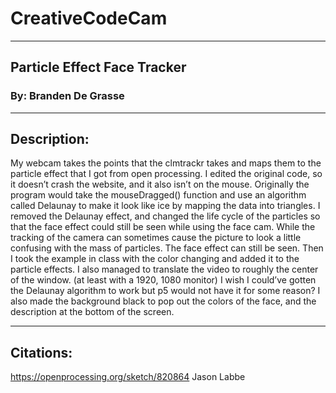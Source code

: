 # CreativeCodeCam

---

## Particle Effect Face Tracker
### By: Branden De Grasse

---

## Description:

 

My webcam takes the points that the clmtrackr takes and maps them to the particle effect that I got from open processing. I edited the original code, so it doesn’t crash the website, and it also isn’t on the mouse. Originally the program would take the mouseDragged() function and use an algorithm called Delaunay to make it look like ice by mapping the data into triangles. I removed the Delaunay effect, and changed the life cycle of the particles so that the face effect could still be seen while using the face cam. While the tracking of the camera can sometimes cause the picture to look a little confusing with the mass of particles. The face effect can still be seen. Then I took the example in class with the color changing and added it to the particle effects. I also managed to translate the video to roughly the center of the window. (at least with a 1920, 1080 monitor) I wish I could’ve gotten the Delaunay algorithm to work but p5 would not have it for some reason? I also made the background black to pop out the colors of the face, and the description at the bottom of the screen.  

---

## Citations:

https://openprocessing.org/sketch/820864
Jason Labbe
